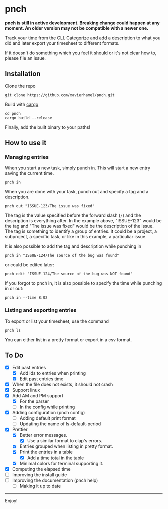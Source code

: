 # pnch
**pnch is still in active development. Breaking change could happen at any moment. An older version
may not be compatible with a newer one.**

Track your time from the CLI. Categorize and add a description to what you did and later export 
your timesheet to different formats.

If it doesn't do something which you feel it should or it's not clear how to, please file an issue.

## Installation
Clone the repo
```
git clone https://github.com/xavierhamel/pnch.git
```

Build with [cargo](https://github.com/rust-lang/cargo)
```
cd pnch
cargo build --release
```

Finally, add the built binary to your paths!

## How to use it
### Managing entries
When you start a new task, simply punch in. This will start a new entry saving the current time.
```
pnch in
```

When you are done with your task, punch out and specify a tag and a description.
```
pnch out "ISSUE-123/The issue was fixed"
```
The tag is the value specified before the forward slash (`/`) and the description is everything
after. In the example above, "ISSUE-123" would be the tag and "The issue was fixed" would be the
description of the issue. The tag is something to identify a group of entries. It could be a 
project, a subproject, a specific task, or like in this example, a particuliar issue.

It is also possible to add the tag and description while punching in
```
pnch in "ISSUE-124/The source of the bug was found"
```

or could be edited later:
```
pnch edit "ISSUE-124/The source of the bug was NOT found"
```

If you forgot to pnch in, it is also possible to specify the time while punching in or out:
```
pnch in --time 8:02
```

### Listing and exporting entries
To export or list your timesheet, use the command
```
pnch ls
```

You can either list in a pretty format or export in a csv format.

## To Do
- [x] Edit past entries
    - [x] Add ids to entries when printing
    - [x] Edit past entries time
- [x] When the file does not exists, it should not crash
- [x] Support linux
- [x] Add AM and PM support
    - [x] For the parser
    - [ ] In the config while printing
- [x] Adding configuration (pnch config)
    - [ ] Adding default print format
    - [ ] Updating the name of ls-default-period
- [x] Prettier
    - [x] Better error messages.
        - [x] Use a similar format to clap's errors.
    - [x] Entries grouped when listing in pretty format.
    - [x] Print the entries in a table
        - [x] Add a time total in the table
    - [x] Minimal colors for terminal supporting it.
- [x] Computing the elapsed time
- [ ] Improving the install guide
- [ ] Improving the documentation (pnch help)
    - [ ] Making it up to date

---
Enjoy!
